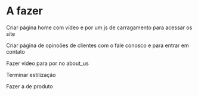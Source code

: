 <h1>A fazer</h1>

Criar página home com vídeo e por um js de carragamento para acessar os site 

Criar página de opinoões de clientes com o fale conosco e para entrar em contato 

Fazer video para por no about_us 

Terminar estilização 

Fazer a de produto

